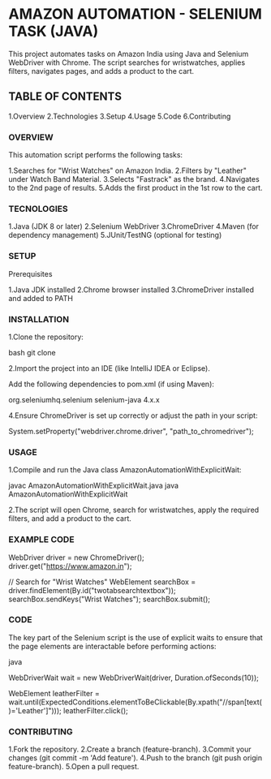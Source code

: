 # AMAZON AUTOMATION - SELENIUM TASK (JAVA)

This project automates tasks on Amazon India using Java and Selenium WebDriver with Chrome. The script searches for wristwatches, applies filters, navigates pages, and adds a product to the cart.

## TABLE OF CONTENTS

1.Overview
2.Technologies
3.Setup
4.Usage
5.Code
6.Contributing

### OVERVIEW

This automation script performs the following tasks:

1.Searches for "Wrist Watches" on Amazon India.
2.Filters by "Leather" under Watch Band Material.
3.Selects "Fastrack" as the brand.
4.Navigates to the 2nd page of results.
5.Adds the first product in the 1st row to the cart.

### TECNOLOGIES

1.Java (JDK 8 or later)
2.Selenium WebDriver
3.ChromeDriver
4.Maven (for dependency management)
5.JUnit/TestNG (optional for testing)

### SETUP

Prerequisites

1.Java JDK installed
2.Chrome browser installed
3.ChromeDriver installed and added to PATH

###  INSTALLATION

1.Clone the repository:

bash
git clone <repository-url>

2.Import the project into an IDE (like IntelliJ IDEA or Eclipse).

Add the following dependencies to pom.xml (if using Maven):

<dependencies>
    <dependency>
        <groupId>org.seleniumhq.selenium</groupId>
        <artifactId>selenium-java</artifactId>
        <version>4.x.x</version>
    </dependency>
</dependencies>

4.Ensure ChromeDriver is set up correctly or adjust the path in your script:

System.setProperty("webdriver.chrome.driver", "path_to_chromedriver");

### USAGE

1.Compile and run the Java class AmazonAutomationWithExplicitWait:

javac AmazonAutomationWithExplicitWait.java
java AmazonAutomationWithExplicitWait

2.The script will open Chrome, search for wristwatches, apply the required filters, and add a product to the cart.

### EXAMPLE CODE

WebDriver driver = new ChromeDriver();
driver.get("https://www.amazon.in");

// Search for "Wrist Watches"
WebElement searchBox = driver.findElement(By.id("twotabsearchtextbox"));
searchBox.sendKeys("Wrist Watches");
searchBox.submit();

### CODE

The key part of the Selenium script is the use of explicit waits to ensure that the page elements are interactable before performing actions:

java

WebDriverWait wait = new WebDriverWait(driver, Duration.ofSeconds(10));

WebElement leatherFilter = wait.until(ExpectedConditions.elementToBeClickable(By.xpath("//span[text()='Leather']")));
leatherFilter.click();

### CONTRIBUTING

1.Fork the repository.
2.Create a branch (feature-branch).
3.Commit your changes (git commit -m 'Add feature').
4.Push to the branch (git push origin feature-branch).
5.Open a pull request.

